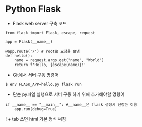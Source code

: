 # Python Flask

- Flask web server 구축 코드

```shell
from flask import Flask, escape, request

app = Flask(__name__)

@app.route('/') # root로 요청을 보냄
def hello():
    name = request.args.get("name", "World")
    return f'Hello, {escape(name)}!'
```

- Git에서 서버 구동 명령어

```shell
$ env FLASK_APP=hello.py flask run
```

- 단순 py파일 실행으로 서버 구동 하기 위해 추가해야할 명령어

```shell
if __name__ == "__main__": #__name__은 flask 생성시 선정한 이름
    app.run(debug=True)
```

! + tab 쓰면 html 기본 형식 써짐